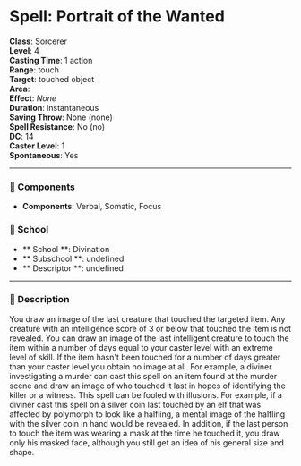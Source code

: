
# Spell: Portrait of the Wanted
**Class**: Sorcerer  
**Level**: 4  
**Casting Time**: 1 action  
**Range**: touch  
**Target**: touched object  
**Area**:   
**Effect**: _None_  
**Duration**: instantaneous  
**Saving Throw**: None (none)  
**Spell Resistance**: No (no)  
**DC**: 14  
**Caster Level**: 1  
**Spontaneous**: Yes

---

### 🔮 Components
- **Components**: Verbal, Somatic, Focus

### 🏫 School
- ** School **: Divination
- ** Subschool **: undefined
- ** Descriptor **: undefined
---

### 📜 Description
You draw an image of the last creature that touched the targeted item. Any creature with an intelligence score of 3 or below that touched the item is not revealed. You can draw an image of the last intelligent creature to touch the item within a number of days equal to your caster level with an extreme level of skill. If the item hasn't been touched for a number of days greater than your caster level you obtain no image at all. For example, a diviner investigating a murder can cast this spell on an item found at the murder scene and draw an image of who touched it last in hopes of identifying the killer or a witness. This spell can be fooled with illusions. For example, if a diviner cast this spell on a silver coin last touched by an elf that was affected by polymorph to look like a halfling, a mental image of the halfling with the silver coin in hand would be revealed. In addition, if the last person to touch the item was wearing a mask at the time he touched it, you draw only his masked face, although you still get an idea of his general size and shape.
